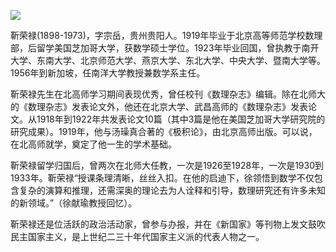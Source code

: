 ![](https://s2.loli.net/2022/09/01/Wet4fyv7Y9qw5nZ.png)

靳荣禄(1898-1973)，字宗岳，贵州贵阳人。1919年毕业于北京高等师范学校数理部，后留学美国芝加哥大学，获数学硕士学位。1923年毕业回国，曾执教于南开大学、东南大学、北京师范大学、燕京大学、东北大学、中央大学、暨南大学等。1956年到新加坡，任南洋大学教授兼数学系主任。

靳荣禄先生在北高师学习期间表现优秀，曾任校刊《数理杂志》编辑。除在北师大的《数理杂志》发表论文外，他还在北京大学、武昌高师的《数理杂志》发表论文。从1918年到1922年共发表论文10篇（其中3篇是他在美国芝加哥大学研究院的研究成果）。1919年，他与汤璪真合著的《极积论》，由北京高师出版。可以说，在北高师就学，奠定了他一生的学术基础。

靳荣禄留学归国后，曾两次在北师大任教，一次是1926至1928年，一次是1930到1933年。靳荣禄“授课条理清晰，丝丝入扣。在他的启迪下，徐领悟到数学不仅包含复杂的演算和推理，还需深奥的理论去为人诠释和引导，数理研究还有许多未知的新领域。”（徐献瑜教授回忆）。

靳荣禄还是位活跃的政治活动家，曾参与办报，并在《新国家》等刊物上发文鼓吹民主国家主义，是上世纪二三十年代国家主义派的代表人物之一。